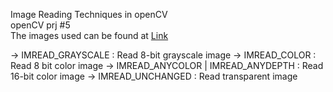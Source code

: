 Image Reading Techniques in openCV<br>
openCV prj #5<br>
The images used can be found at [Link]()

-> IMREAD_GRAYSCALE : Read 8-bit grayscale image
-> IMREAD_COLOR : Read 8 bit color image
-> IMREAD_ANYCOLOR | IMREAD_ANYDEPTH : Read 16-bit color image
-> IMREAD_UNCHANGED : Read transparent image
